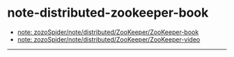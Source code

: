 # note-distributed-zookeeper-book

- [note: zozoSpider/note/distributed/ZooKeeper/ZooKeeper-book](https://github.com/zozospider/note/blob/master/distributed/ZooKeeper/ZooKeeper-book.md)
- [note: zozoSpider/note/distributed/ZooKeeper/ZooKeeper-video](https://github.com/zozospider/note/blob/master/distributed/ZooKeeper/ZooKeeper-video.md)

---

